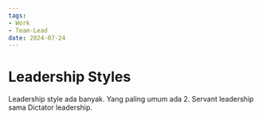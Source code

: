 ```yaml
---
tags:
- Work
- Team-Lead
date: 2024-07-24
---
```


# Leadership Styles

Leadership style ada banyak. Yang paling umum ada 2. Servant leadership sama Dictator leadership.

